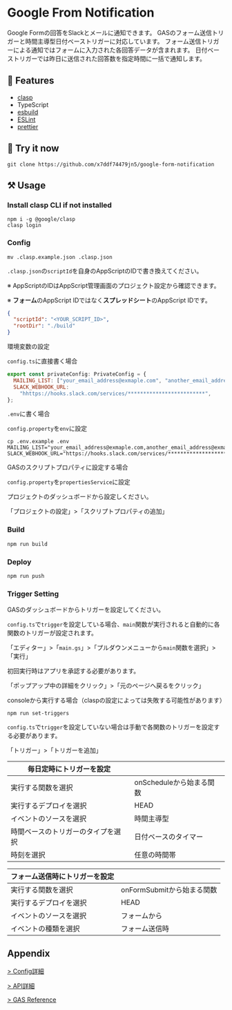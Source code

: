 # Google From Notification

Google Formの回答をSlackとメールに通知できます。
GASのフォーム送信トリガーと時間主導型日付ベーストリガーに対応しています。
フォーム送信トリガーによる通知ではフォームに入力された各回答データが含まれます。
日付ベーストリガーでは昨日に送信された回答数を指定時間に一括で通知します。

## 🎨 Features

- [clasp](https://github.com/google/clasp)
- TypeScript
- [esbuild](https://esbuild.github.io/)
- [ESLint](https://github.com/eslint/eslint)
- [prettier](https://github.com/prettier/prettier)

## 🚀 Try it now

```shell
git clone https://github.com/x7ddf74479jn5/google-form-notification
```

## ⚒ Usage

### Install clasp CLI if not installed

```shell
npm i -g @google/clasp
clasp login
```

### Config

```shell
mv .clasp.example.json .clasp.json
```

`.clasp.json`の`scriptId`を自身のAppScriptのIDで書き換えてください。

※ AppScriptのIDはAppScript管理画面のプロジェクト設定から確認できます。

※ **フォーム**のAppScript IDではなく**スプレッドシート**のAppScript IDです。

```json
{
  "scriptId": "<YOUR_SCRIPT_ID>",
  "rootDir": "./build"
}
```

環境変数の設定

`config.ts`に直接書く場合

```js
export const privateConfig: PrivateConfig = {
  MAILING_LIST: ["your_email_address@exmaple.com", "another_email_address@exmaple.com"],
  SLACK_WEBHOOK_URL:
    "hhttps://hooks.slack.com/services/*************************",
};
```

`.env`に書く場合

`config.property`を`env`に設定

```shell
cp .env.example .env
MAILING_LIST="your_email_address@exmaple.com,another_email_address@exmaple.com",
SLACK_WEBHOOK_URL="https://hooks.slack.com/services/*************************"
```

GASのスクリプトプロパティに設定する場合

`config.property`を`propertiesService`に設定


プロジェクトのダッシュボードから設定しください。

「プロジェクトの設定」>「スクリプトプロパティの追加」

### Build

```js
npm run build
```

### Deploy

```js
npm run push
```

### Trigger Setting

GASのダッシュボードからトリガーを設定してください。

`config.ts`で`trigger`を設定している場合、`main`関数が実行されると自動的に各関数のトリガーが設定されます。

「エディター」>「`main.gs`」>「プルダウンメニューから`main`関数を選択」>「実行」

初回実行時はアプリを承認する必要があります。

「ポップアップ中の詳細をクリック」>「元のページへ戻るをクリック」

consoleから実行する場合（claspの設定によっては失敗する可能性があります）

```shell
npm run set-triggers
```

`config.ts`で`trigger`を設定していない場合は手動で各関数のトリガーを設定する必要があります。

「トリガー」>「トリガーを追加」

| 毎日定時にトリガーを設定 |  |
| - | - |
| 実行する関数を選択 | onScheduleから始まる関数 |
| 実行するデプロイを選択 | HEAD |
| イベントのソースを選択 | 時間主導型 |
| 時間ベースのトリガーのタイプを選択 | 日付ベースのタイマー |
| 時刻を選択 | 任意の時間帯 |

| フォーム送信時にトリガーを設定 |  |
| - | - |
| 実行する関数を選択 | onFormSubmitから始まる関数 |
| 実行するデプロイを選択 | HEAD |
| イベントのソースを選択 | フォームから |
| イベントの種類を選択 | フォーム送信時 |

## Appendix

[> Config詳細](./docs/config.md)

[> API詳細](./docs/api.md)

[> GAS Reference](https://developers.google.com/apps-script/reference/)
